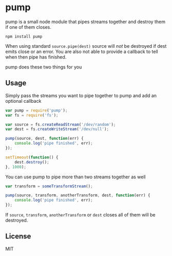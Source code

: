 # pump

pump is a small node module that pipes streams together and destroy them if one of them closes.

	npm install pump

When using standard `source.pipe(dest)` source will _not_ be destroyed if dest emits close or an error.
You are also not able to provide a callback to tell when then pipe has finished.

pump does these two things for you

## Usage

Simply pass the streams you want to pipe together to pump and add an optional callback

``` js
var pump = require('pump');
var fs = require('fs');

var source = fs.createReadStream('/dev/random');
var dest = fs.createWriteStream('/dev/null');

pump(source, dest, function(err) {
	console.log('pipe finished', err);
});

setTimeout(function() {
	dest.destroy();
}, 1000);
```

You can use pump to pipe more than two streams together as well

``` js
var transform = someTransformStream();

pump(source, transform, anotherTransform, dest, function(err) {
	console.log('pipe finished', err);
});
```

If `source`, `transform`, `anotherTransform` or `dest` closes all of them will be destroyed.

## License

MIT